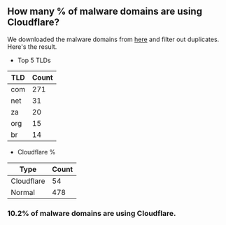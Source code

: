 ## How many % of malware domains are using Cloudflare?


We downloaded the malware domains from [here](https://urlhaus.abuse.ch) and filter out duplicates.
Here's the result.


[//]: # (start replacement)


- Top 5 TLDs

| TLD | Count |
| --- | --- |
| com | 271 |
| net | 31 |
| za | 20 |
| org | 15 |
| br | 14 |


- Cloudflare %

| Type | Count |
| --- | --- |
| Cloudflare | 54 |
| Normal | 478 |


### 10.2% of malware domains are using Cloudflare.